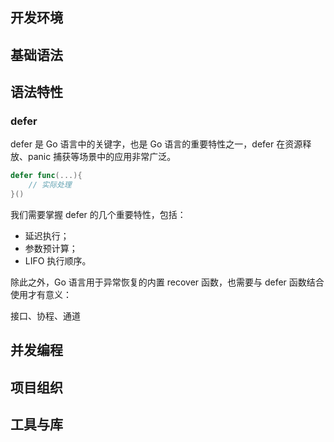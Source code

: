 ## 开发环境
## 基础语法
## 语法特性

### defer
defer 是 Go 语言中的关键字，也是 Go 语言的重要特性之一，defer 在资源释放、panic 捕获等场景中的应用非常广泛。

```go
defer func(...){
	// 实际处理
}()
```

我们需要掌握 defer 的几个重要特性，包括：
- 延迟执行；
- 参数预计算；
- LIFO 执行顺序。

除此之外，Go 语言用于异常恢复的内置 recover 函数，也需要与 defer 函数结合使用才有意义：


接口、协程、通道


## 并发编程
## 项目组织
## 工具与库